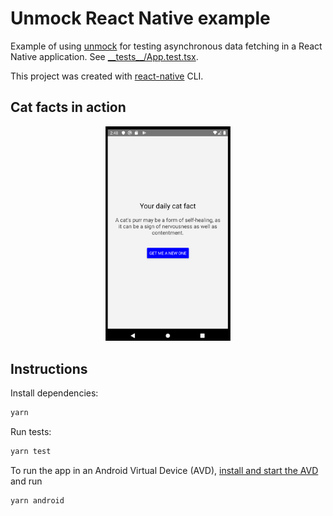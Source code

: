 # Unmock React Native example

Example of using [unmock](https://unmock.io) for testing asynchronous data fetching in a React Native application. See [\_\_tests\_\_/App.test.tsx](./__tests__/App.test.tsx).

This project was created with [react-native](https://facebook.github.io/react-native/docs/getting-started) CLI.

## Cat facts in action

<p align="center">
<img src="./screenshot.png" alt="drawing" width="200"/>
</p>

## Instructions

Install dependencies:

```bash
yarn
```

Run tests:

```bash
yarn test
```

To run the app in an Android Virtual Device (AVD), [install and start the AVD](https://developer.android.com/studio/run/managing-avds) and run

```bash
yarn android
```
